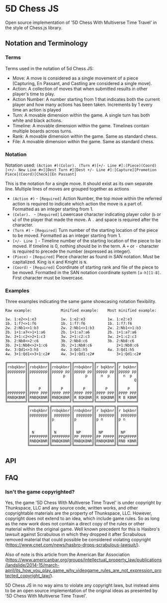 # 5D Chess JS

Open source implementation of '5D Chess With Multiverse Time Travel' in the style of Chess.js library.

## Notation and Terminology

### Terms

Terms used in the notation of 5d Chess JS:

  - Move: A move is considered as a single movement of a piece (Capturing, En Passant, and Castling are considered a single move).
  - Action: A collection of moves that when submitted results in other player's time to play.
  - Action Number: A number starting from 1 that indicates both the current player and how many actions has been taken. Increments by 1 every time an action is played
  - Turn: A movable dimension within the game. A single turn has both white and black actions.
  - Timeline: A movable dimension within the game. Timelines contain multiple boards across turns.
  - Rank: A movable dimension within the game. Same as standard chess.
  - File: A movable dimension within the game. Same as standard chess.

### Notation

Notation used: `(Action #)(Color). (Turn #)[+/- Line #]:(Piece)(Coord)[<+/- New Line #>][Dest Turn #][Dest +/- Line #]:[Capture][Promotion Piece](Coord)[Check][En Passant]`

This is the notation for a single move. It should exist as its own separate line. Multiple lines of moves are grouped together as actions

  - `(Action #)` - `[Required]` Action Number, the top move within the referred action is required to indicate which action the move is a part of. Formatted as an integer starting from 1.
  - `(Color). ` - `[Required]` Lowercase character indicating player color (`b` or `w`) of the player that made the move. A `.` and space is required after the character.
  - `(Turn #)` - `[Required]` Turn number of the starting location of the piece to be moved. Formatted as an integer starting from 1.
  - `[+/- Line ]` - Timeline number of the starting location of the piece to be moved. If timeline is 0, nothing should be in the term. A `+` or `-` character is required to precede the number (expressed as integer).
  - `(Piece)` - `[Required]` Piece character as found in SAN notation. Must be capitalized. King is `K` and Knight is `N`.
  - `(Coord)` - `[Required]` Coordinate of starting rank and file of the piece to be moved. Formatted in the SAN notation coordinate system `[a-h][1-8]`. First character must be lowercase.

### Examples

Three examples indicating the same game showcasing notation flexibility.

```
Raw example:             Minified example:    Most minified example:

1w. 1:e2<>1:e3           1w. 1:e2:e3          1w. 1:e2:e3
1b. 1:f7<>1:f6           1b. 1:f7:f6          1b. 1:f7:f6
2w. 2:Nb1<>1:b3          2w. 2:Nb1<>1:b3      2w. 2:Nb1<>1:b3
2b. 1+1:a7<>1+1:a6       2b. 1+1:a7:a6        2b. 1+1:a7:a6
3w. 2+1:c2<>2+1:c3       3w. 2+1:c2:c3        3w. 2+1:c2:c3
3b. 2:Nb8<>2:c6          3b. 2:Nb8:c6         3b. 2:Nb8:c6
3b. 2+1:Nb8<>2+1:c6      3b. 2+1:Nb8:c6           2+1:Nb8:c6
4w. 3:Qd1<>3:h5          4w. 3:Qd1:h5         4w. 3:Qd1:h5
4w. 3+1:Qd1<>3+1:c2#     4w. 3+1:Qd1:c2#          3+1:Qd1:c2#

╔════════╗╔════════╗╔════════╗╔════════╗╔════════╗╔════════╗
║rnbqkbnr║║rnbqkbnr║║rnbqkbnr║║rnbqkbnr║║r bqkbnr║║r bqkbnr║
║pppppppp║║pppppppp║║ppppp pp║║ppppp pp║║ppppp pp║║ppppp pp║
║        ║║        ║║     p  ║║     p  ║║  n  p  ║║  n  p  ║
║        ║║        ║║        ║║        ║║        ║║       Q║
║        ║║        ║║        ║║        ║║        ║║        ║
║        ║║    P   ║║    P   ║║    P   ║║    P   ║║    P   ║
║PPPPPPPP║║PPPP PPP║║PPPP PPP║║PPPP PPP║║PPPP PPP║║PPPP PPP║
║RNBQKBNR║║RNBQKBNR║║RNBQKBNR║║R BQKBNR║║R BQKBNR║║R B KBNR║
╚════════╝╚════════╝╚════════╝╚════════╝╚════════╝╚════════╝
          ╔════════╗╔════════╗╔════════╗╔════════╗╔════════╗
          ║rnbqkbnr║║rnbqkbnr║║rnbqkbnr║║r bqkbnr║║r bqkbnr║
          ║pppppppp║║ ppppppp║║ ppppppp║║ ppppppp║║ ppppppp║
          ║        ║║p       ║║p       ║║p n     ║║p n     ║
          ║        ║║        ║║        ║║        ║║        ║
          ║        ║║        ║║        ║║        ║║        ║
          ║ N      ║║ N      ║║ NP     ║║ NP     ║║ NP     ║
          ║PPPPPPPP║║PPPPPPPP║║PP PPPPP║║PP PPPPP║║PPQPPPPP║
          ║RNBQKBNR║║RNBQKBNR║║RNBQKBNR║║RNBQKBNR║║RNB KBNR║
          ╚════════╝╚════════╝╚════════╝╚════════╝╚════════╝
```

## API

## FAQ

### Isn't the game copyrighted?

Yes, the game '5D Chess With Multiverse Time Travel' is under copyright by Thunkspace, LLC and any source code, written works, and other copyrightable materials are the property of Thunkspace, LLC. However, copyright does not extend to an idea, which include game rules. So as long as the new work does not contain a direct copy of the rules or other material within the original game. Well known precedent for this is Hasbro's lawsuit against Scrabulous in which they dropped it after Scrabulous removed material that could possible be considered violating copyright (https://www.cnet.com/news/hasbro-drops-scrabulous-lawsuit/).

Also of note is this article from the American Bar Association (https://www.americanbar.org/groups/intellectual_property_law/publications/landslide/2014-15/march-april/its_how_you_play_game_why_videogame_rules_are_not_expression_protected_copyright_law/).

5D Chess JS in no way aims to violate any copyright laws, but instead aims to be an open source implementation of the original ideas as presented by '5D Chess With Multiverse Time Travel'.
